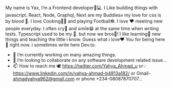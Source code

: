 My name is Yax, I’m a Frontend developer👨💻.
I Like building things with javascript.
React, Node, Graphql, Next are my Buddies✊
my love for css is by blood 👊.
I love Cooking🧑‍🍳 and playing Football⚽.
I love ❤️ meeting new people everyday.
I often cry😬 and smile😁 at the same time when
writing tests.
Typescript used to be my 🥱. but now we bros🤝!
I like learning📙 new things and teaching the little i know.
Guess what i love❤️ You for being here 🙌 right now.
i sometimes write here Dev.to.
- 🌱 I’m currently working on many amazing things.
- 💞️ I’m looking to collaborate on any software development related issue...
- 📫 How to reach me 🕊️ https://twitter.com/Yahya_Ahmad_u or💡 https://www.linkedin.com/in/yahya-ahmad-b4813a182/  or Gmail- ahmadyahya962@gmail.com or phone +234-08087870707...

<!---
Yax-coder/Yax-coder is a ✨ special ✨ repository because its `README.md` (this file) appears on your GitHub profile.
You can click the Preview link to take a look at your changes.
--->
